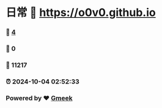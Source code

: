 # 日常 :link: https://o0v0.github.io 
### :page_facing_up: [4](https://o0v0.github.io/tag.html) 
### :speech_balloon: 0 
### :hibiscus: 11217 
### :alarm_clock: 2024-10-04 02:52:33 
### Powered by :heart: [Gmeek](https://github.com/Meekdai/Gmeek)
